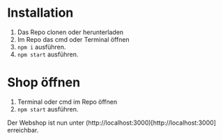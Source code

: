 # Installation

1. Das Repo clonen oder herunterladen
2. Im Repo das cmd oder Terminal öffnen
3. `npm i` ausführen.
4. `npm start` ausführen.

# Shop öffnen

1. Terminal oder cmd im Repo öffnen
2. `npm start` ausführen.

Der Webshop ist nun unter (http://localhost:3000)[http://localhost:3000] erreichbar.
